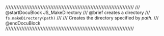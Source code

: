 ////////////////////////////////////////////////////////////////////////////////
/// @startDocuBlock JS_MakeDirectory
/// @brief creates a directory
/// `fs.makeDirectory(path)`
///
/// Creates the directory specified by *path*.
/// @endDocuBlock
////////////////////////////////////////////////////////////////////////////////